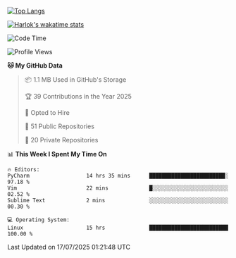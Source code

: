 [![Top Langs](https://github-readme-stats.vercel.app/api/top-langs/?username=remisiki&theme=dracula&layout=compact&hide=Jupyter%20Notebook,CSS,HTML&langs_count=10&exclude_repo=GMM-Demux-GUI)](https://github.com/anuraghazra/github-readme-stats)

[![Harlok's wakatime stats](https://github-readme-stats.vercel.app/api/wakatime?username=@remisiki&theme=dracula&layout=compact&langs_count=10&hide=other,html,css,text,json,markdown,jupyter)](https://github.com/anuraghazra/github-readme-stats)

<!--START_SECTION:waka-->
![Code Time](http://img.shields.io/badge/Code%20Time-1%2C051%20hrs%2015%20mins-blue)

![Profile Views](http://img.shields.io/badge/Profile%20Views-0-blue)

**🐱 My GitHub Data** 

> 📦 1.1 MB Used in GitHub's Storage 
 > 
> 🏆 39 Contributions in the Year 2025
 > 
> 💼 Opted to Hire
 > 
> 📜 51 Public Repositories 
 > 
> 🔑 20 Private Repositories 
 > 
📊 **This Week I Spent My Time On** 

```text
🔥 Editors: 
PyCharm                  14 hrs 35 mins      ████████████████████████░   97.18 % 
Vim                      22 mins             █░░░░░░░░░░░░░░░░░░░░░░░░   02.52 % 
Sublime Text             2 mins              ░░░░░░░░░░░░░░░░░░░░░░░░░   00.30 % 

💻 Operating System: 
Linux                    15 hrs              █████████████████████████   100.00 % 
```


 Last Updated on 17/07/2025 01:21:48 UTC
<!--END_SECTION:waka-->
